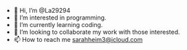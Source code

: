 - 👋 Hi, I’m @La29294
- 👀 I’m interested in programming.
- 🌱 I’m currently learning coding.
- 💞️ I’m looking to collaborate my work with those interested.
- 📫 How to reach me sarahheim3@icloud.com

<!---
La29294/La29294 is a ✨ special ✨ repository because its `README.md` (this file) appears on your GitHub profile.
You can click the Preview link to take a look at your changes.
--->
